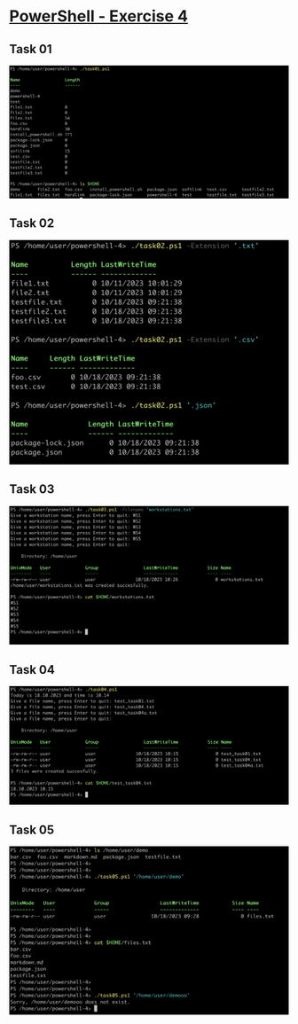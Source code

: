 # [PowerShell - Exercise 4](https://ttc2060.pages.labranet.jamk.fi/Powershell/25-tasks/#powershell-4)


Task 01
---
![Task 02](./task01.png)

Task 02
---

![Task 02](./task02.png)

Task 03
---

![Task 03](./task03.png)

Task 04
---
![Task 04](./task04.png)

Task 05
---
![Task 05](./task05.png)


